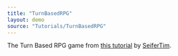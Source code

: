 ```yaml
---
title: "TurnBasedRPG"
layout: demo
source: "Tutorials/TurnBasedRPG"
---
```


The Turn Based RPG game from [this tutorial](http://haxeflixel.com/documentation/tutorial) by [SeiferTim](https://twitter.com/seifertim).

